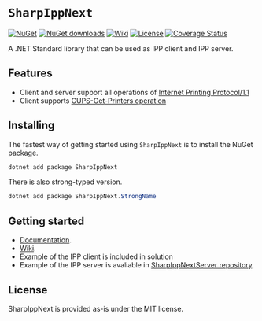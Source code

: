 # `SharpIppNext`

[![NuGet](https://img.shields.io/nuget/v/SharpIppNext.svg)](https://www.nuget.org/packages/SharpIppNext)
[![NuGet downloads](https://img.shields.io/nuget/dt/SharpIppNext.svg)](https://www.nuget.org/packages/SharpIppNext)
[![Wiki](https://img.shields.io/badge/Docs-GitHub%20Wiki-green)](https://github.com/danielklecha/SharpIppNext/wiki)
[![License](https://img.shields.io/badge/license-MIT-green.svg)](https://github.com/danielklecha/SharpIppNext/blob/master/LICENSE.txt)
[![Coverage Status](https://coveralls.io/repos/github/danielklecha/SharpIppNext/badge.svg?branch=master)](https://coveralls.io/github/danielklecha/SharpIppNext?branch=master)

A .NET Standard library that can be used as IPP client and IPP server.

## Features

- Client and server support all operations of [Internet Printing Protocol/1.1](https://tools.ietf.org/html/rfc2911)
- Client supports [CUPS-Get-Printers operation](http://www.cups.org/doc/spec-ipp.html#CUPS_GET_PRINTERS)

## Installing

The fastest way of getting started using `SharpIppNext` is to install the NuGet package.

```csharp
dotnet add package SharpIppNext
```

There is also strong-typed version.

```csharp
dotnet add package SharpIppNext.StrongName
```

## Getting started

- [Documentation](https://danielklecha.github.io/SharpIppNext/).
- [Wiki](https://github.com/danielklecha/SharpIppNext/wiki).
- Example of the IPP client is included in solution
- Example of the IPP server is avaliable in [SharpIppNextServer repository](https://github.com/danielklecha/SharpIppNextServer).


## License

SharpIppNext is provided as-is under the MIT license.